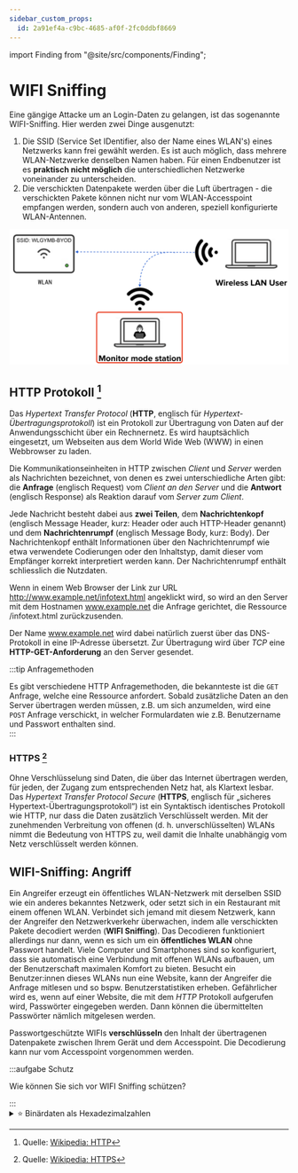 ```yaml
---
sidebar_custom_props:
  id: 2a91ef4a-c9bc-4685-af0f-2fc0ddbf8669
---
```


import Finding from "@site/src/components/Finding";

# WIFI Sniffing

Eine gängige Attacke um an Login-Daten zu gelangen, ist das sogenannte WIFI-Sniffing. Hier werden zwei Dinge ausgenutzt:

1. Die SSID (Service Set IDentifier, also der Name eines WLAN's) eines Netzwerks kann frei gewählt werden. Es ist auch möglich, dass mehrere WLAN-Netzwerke denselben Namen haben. Für einen Endbenutzer ist es **praktisch nicht möglich** die unterschiedlichen Netzwerke voneinander zu unterscheiden.
2. Die verschickten Datenpakete werden über die Luft übertragen - die verschickten Pakete können nicht nur vom WLAN-Accesspoint empfangen werden, sondern auch von anderen, speziell konfigurierte WLAN-Antennen.

![](images/wifi-monitor-mode.png)

## HTTP Protokoll [^1]

Das _Hypertext Transfer Protocol_ (**HTTP**, englisch für _Hypertext-Übertragungsprotokoll_) ist ein Protokoll zur Übertragung von Daten auf der Anwendungsschicht über ein Rechnernetz. Es wird hauptsächlich eingesetzt, um Webseiten aus dem World Wide Web (WWW) in einen Webbrowser zu laden.

Die Kommunikationseinheiten in HTTP zwischen _Client_ und _Server_ werden als Nachrichten bezeichnet, von denen es zwei unterschiedliche Arten gibt: die **Anfrage** (englisch Request) vom _Client an den Server_ und die **Antwort** (englisch Response) als Reaktion darauf vom _Server zum Client_.

Jede Nachricht besteht dabei aus **zwei Teilen**, dem **Nachrichtenkopf** (englisch Message Header, kurz: Header oder auch HTTP-Header genannt) und dem **Nachrichtenrumpf** (englisch Message Body, kurz: Body). Der Nachrichtenkopf enthält Informationen über den Nachrichtenrumpf wie etwa verwendete Codierungen oder den Inhaltstyp, damit dieser vom Empfänger korrekt interpretiert werden kann. Der Nachrichtenrumpf enthält schliesslich die Nutzdaten.

Wenn in einem Web Browser der Link zur URL http://www.example.net/infotext.html angeklickt wird, so wird an den Server mit dem Hostnamen www.example.net die Anfrage gerichtet, die Ressource /infotext.html zurückzusenden.

Der Name www.example.net wird dabei natürlich zuerst über das DNS-Protokoll in eine IP-Adresse übersetzt. Zur Übertragung wird über _TCP_ eine **HTTP-GET-Anforderung** an den Server gesendet.

:::tip Anfragemethoden

Es gibt verschiedene HTTP Anfragemethoden, die bekannteste ist die `GET` Anfrage, welche eine Ressource anfordert. Sobald zusätzliche Daten an den Server übertragen werden müssen, z.B. um sich anzumelden, wird eine `POST` Anfrage verschickt, in welcher Formulardaten wie z.B. Benutzername und Passwort enthalten sind.  
:::

### HTTPS [^2]

Ohne Verschlüsselung sind Daten, die über das Internet übertragen werden, für jeden, der Zugang zum entsprechenden Netz hat, als Klartext lesbar. Das _Hypertext Transfer Protocol Secure_ (**HTTPS**, englisch für „sicheres Hypertext-Übertragungsprotokoll“) ist ein Syntaktisch identisches Protokoll wie HTTP, nur dass die Daten zusätzlich Verschlüsselt werden. Mit der zunehmenden Verbreitung von offenen (d. h. unverschlüsselten) WLANs nimmt die Bedeutung von HTTPS zu, weil damit die Inhalte unabhängig vom Netz verschlüsselt werden können.

## WIFI-Sniffing: Angriff

Ein Angreifer erzeugt ein öffentliches WLAN-Netzwerk mit derselben SSID wie ein anderes bekanntes Netzwerk, oder setzt sich in ein Restaurant mit einem offenen WLAN. Verbindet sich jemand mit diesem Netzwerk, kann der Angreifer den Netzwerkverkehr überwachen, indem alle verschickten Pakete decodiert werden (**WIFI Sniffing**). Das Decodieren funktioniert allerdings nur dann, wenn es sich um ein **öffentliches WLAN** ohne Passwort handelt. Viele Computer und Smartphones sind so konfiguriert, dass sie automatisch eine Verbindung mit offenen WLANs aufbauen, um der Benutzerschaft maximalen Komfort zu bieten. Besucht ein Benutzer:innen dieses WLANs nun eine Website, kann der Angreifer die Anfrage mitlesen und so bspw. Benutzerstatistiken erheben. Gefährlicher wird es, wenn auf einer Website, die mit dem _HTTP_ Protokoll aufgerufen wird, Passwörter eingegeben werden. Dann können die übermittelten Passwörter nämlich mitgelesen werden.

<Finding title="Wieso funktioniert die Decodierung der Pakete bei Passwortgeschützte WIFIs nicht?">

Passwortgeschützte WIFIs **verschlüsseln** den Inhalt der übertragenen Datenpakete zwischen Ihrem Gerät und dem Accesspoint. Die Decodierung kann nur vom Accesspoint vorgenommen werden.

</Finding>

:::aufgabe Schutz

Wie können Sie sich vor WIFI Sniffing schützen?

<Answer  type="text"  webKey="fa0bde47-cf19-4ae1-891d-40a6e976ce75"/>
:::

<details id="binärdaten-als-hexadezimal-zahl">
<summary>⭐️ Binärdaten als Hexadezimalzahlen</summary>

## Binärdaten als Hexadezimal Zahl

Binärdaten sind für Menschen relativ umständlich zu merken und einzuordnen, da so viele Stellen notwendig sind. Abhilfe schafft das **Hexadezimalsystem**, welches statt Zwei (binär) oder Zehn (dezimal) _Sechzehn_ eindeutige Zeichen besitzt:

```
0 1 2 3 4 5 6 7 8 9 A B C D E F
```

Sehr praktisch: mit einem Hexadezimalzeichen können alle Zustände beschrieben werden, für die sonst **4 bits** notwendig sind.

<div className="small-table">

| Dezimal | Hexadezimal |  Binär |
| ------: | ----------: | -----: |
|       0 |         `0` | `0000` |
|       1 |         `1` | `0001` |
|       2 |         `2` | `0010` |
|       3 |         `3` | `0011` |
|       4 |         `4` | `0100` |
|       5 |         `5` | `0101` |
|       6 |         `6` | `0110` |
|       7 |         `7` | `0111` |
|       8 |         `8` | `1000` |
|       9 |         `9` | `1001` |
|      10 |         `A` | `1010` |
|      11 |         `B` | `1011` |
|      12 |         `C` | `1100` |
|      13 |         `D` | `1101` |
|      14 |         `E` | `1110` |
|      15 |         `F` | `1111` |

</div>

### Konvention 1 Byte = 2 Hexadezimalzahlen

So lassen sich Binärzahlen, aufgeteilt in Bytes (=8 bits) durch zwei Hexadezimal Zahlen beschreiben:

$$\
\begin{aligned}
12_{10} \quad\tilde{=}\quad 0000 \; 1100_{2} \quad & \tilde{=}\quad 0C_{16} \\
19_{10} \quad\tilde{=}\quad 0001 \; 0011_{2} \quad & \tilde{=}\quad 13_{16} \\
42_{10} \quad\tilde{=}\quad 0010 \; 1010_{2} \quad & \tilde{=}\quad 2A_{16} \\
189_{10} \quad\tilde{=}\quad 1011 \; 1101_{2} \quad & \tilde{=}\quad BD_{16}
\end{aligned}$$

</details>

[^1]: Quelle: [Wikipedia: HTTP](https://de.wikipedia.org/wiki/Hypertext_Transfer_Protocol)
[^2]: Quelle: [Wikipedia: HTTPS](https://de.wikipedia.org/wiki/Hypertext_Transfer_Protocol_Secure)

